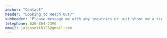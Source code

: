```yaml
---
anchor: "Contact"
header: "Looking to Reach Out?"
subheader: "Please message me with any inquiries or just shoot me a simply hello! Appreciate your time and your correspondence.☀️"
telephone: 626-864-2396
email: jalensmith126@gmail.com
---
```

